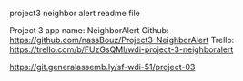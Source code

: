 project3 neighbor alert
readme file


Project 3 app name: NeighborAlert
Github: https://github.com/nassBouz/Project3-NeighborAlert
Trello: https://trello.com/b/FUzGsQMl/wdi-project-3-neighboralert


https://git.generalassemb.ly/sf-wdi-51/project-03